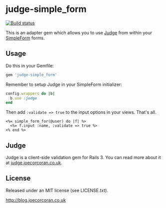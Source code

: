 # judge-simple_form

[![Build status](https://secure.travis-ci.org/joecorcoran/judge-simple_form.png?branch=master)](http://travis-ci.org/joecorcoran/judge-simple_form)

This is an adapter gem which allows you to use [Judge](http://judge.joecorcoran.co.uk) from within your [SimpleForm](http://github.com/plataformatec/simple_form) forms.

## Usage

Do this in your Gemfile:

```ruby
gem 'judge-simple_form'
```

Remember to setup Judge in your SimpleForm initializer:

```ruby
config.wrappers do |b|
  b.use :judge
end
```

Then add <code>:validate => true</code> to the input options in your views. That's all.

```erb
<%= simple_form_for(@user) do |f| %>
  <%= f.input :name, :validate => true %>
<% end %>
```

## Judge

Judge is a client-side validation gem for Rails 3. You can read more about it at [judge.joecorcoran.co.uk](http://judge.joecorcoran.co.uk).

## License

Released under an MIT license (see LICENSE.txt).

http://blog.joecorcoran.co.uk
